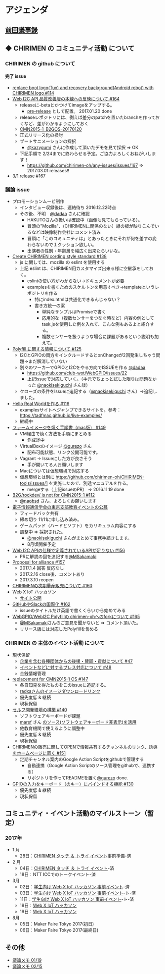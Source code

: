 # アジェンダ

## [前回議事録](meeting-2017.02.15.md)

## ◆ CHIRIMEN の コミュニティ活動 について
### CHIRIMEN の github について
#### 完了 issue
* [replace boot logo(Tux) and recovery background(Android robot) with CHIRIMEN logo #114](https://github.com/chirimen-oh/any-issues/issues/114)
* [Web I2C API 品質改善版の本線への反映について #164](https://github.com/chirimen-oh/any-issues/issues/164)
  * releaseに-betaとかつけてimageをアップする。
    * [pre-release](https://github.com/chirimen-oh/release/releases) として配置。 2017.01.20 done
  * releaseレポジトリには、例えば差分のpatchを置いたbranchを作っておくなど、差がわかるようにしておく
  * [CMN2015-1_B2GOS-20170120](https://github.com/chirimen-oh/release/releases/tag/CMN2015-1_B2GOS-20170120)
  * 正式リリース化の検討
  * ブートサニメーションの採択
    * [@kazygumi](https://github.com/kazygumi) さんに作成して頂いたデモを見て採択 => OK
  * 下記手順で 2/24までに終わらせる予定。ご協力よろしくおねがいします！
    * https://github.com/chirimen-oh/any-issues/issues/167 => 2017.03.01 releases!!
* [3/1 release #167](https://github.com/chirimen-oh/any-issues/issues/167)

###  議論 issue
* プロモーションムービ制作
  * インタビュー収録後は、連絡待ち 2016.12.22時点
  * その後、不明　[@dadaa](https://github.com/dadaa) さんに確認
    * HAKUTOさんの扱いは確認中（画像も見てもらっている）。
    * 冒頭の"Mozilla"、(CHIRIMENに関係のない）緑の板が映りこんでいるなどは映像制作会社にコメント済み
    * 冒頭に「このコミュニティは」とあったときにそれが何を差すの変わらないので１クッション欲しい。
    * 出演者の性別・年齢層を幅広く出来たらいいな。
* [Create CHIRIMEN cording style standard #138](https://github.com/chirimen-oh/any-issues/issues/138)
  * js に関しては、mozilla の eslint を使用する
  * 上記 eslint は、CHIRIMEN用カスタマイズ出来る様に空継承をしておく。
    * eslintの使い方がわからない→ドキュメントが必要
    * examplesを書くためのスケルトンを用意すべき→templateというレポジトリを作る
      * 特にindex.htmlは共通化できるんじゃない？
      * 書き方統一の案
        * 単純なサンプルはPromiseで書く
        * 応用的な（複数センサーをつなぐ時など）内容の例としてtask.jsを使用した例を入れて、こんな例もあるよと紹介する。
        * 複数センサーを扱うような場合に課題があるという説明も加えて。
* [Polyfill に関する情報について #125](https://github.com/chirimen-oh/any-issues/issues/125)
  * I2CとGPIOの両方をインクルードするとonChangeが2回発生しちゃう問題→まだ解消していない
  * 別々のワーカーでGPIOとI2Cをやる方向でISSUEを作る [@dadaa](https://github.com/dadaa)
    * https://github.com/club-wot/WebGPIO/issues/22
    * 上記issueで対応していく。（手元でちょっと試した限りは問題なかった [@naokisekiguchi](https://github.com/naokisekiguchi) さん談）
  * クローズの条件をIssueに追記する（[@naokisekiguchi](https://github.com/naokisekiguchi) さん）→追記しました。
* [Hello Real Worldを作る #116](https://github.com/chirimen-oh/any-issues/issues/116)
  * examplesサイトへジャンプできるサイトを。参考：https://tadfmac.github.io/live-examples/
  * 継続中
* [ファームイメージを焼く手順書（mac版） #149](https://github.com/chirimen-oh/any-issues/issues/149)
  * VM経由で焼く方法を手順にまとめる
    * [作成途中](https://github.com/chirimen-oh/chirimen-oh.github.io/issues/70)
  * VirtualBoxのイメージ [@gurezo](https://github.com/gurezo) さん
    * 配布可能状態、リンク公開可能です。
  * Vagrant → Issueにした方が良さそう
    * 手が開いてる人お願いします
  * Macについては仮想環境で対応する
  * 仮想環境とは別に https://github.com/chirimen-oh/CHIRIMEN-tools/issues/1 を実施したので、別途マニュアルを作る。
    * mergeする（上記issueのPR） => 2016.11.19 done
* [B2G/rockdev/ is not for CMN2015-1 #112](https://github.com/chirimen-oh/any-issues/issues/112)
  * [@naobsd](https://github.com/naobsd) さん、よろしくお願いします
* [電子情報通信学会の東京支部教育イベントの公募](https://github.com/chirimen-oh/any-issues/issues/153)
  * フィードバック共有
  * 締め切り 11/11に申し込み済み。
  * ゲームパッド（ハードとソフト）をカリキュラム内容にする
  * 調整中 => 採択された。
    * [@naokisekiguchi](https://github.com/naokisekiguchi) さんがまとめて事務手続きします。
    * 8月頃開催予定
* [Web I2C APIの仕様で定義されているAPIが足りない #156](https://github.com/chirimen-oh/any-issues/issues/156)
  * PRに解説の図を追記する[@MSakamaki](https://github.com/MSakamaki)
* [Proposal for alliance #157](https://github.com/chirimen-oh/any-issues/issues/157)
  * 2017.1.4 回答 反応なし
  * 2017.2.16 close後、コメントあり
  * 2017.3.10 reopen
* [CHIRIMENの次期量産販売について #160](https://github.com/chirimen-oh/any-issues/issues/160)
* Web X IoT ハッカソン
  * [サイト公開](https://browserobo.github.io/hackathon2017/)
* [GitHubやSlackの国際化 #162](https://github.com/chirimen-oh/any-issues/issues/162)
  * issueのタイトルだけ英語で書くくらいから始めてみる
* [WebGPIO/WebI2C Polyfillの chirimen-ohへのforkについて #165](https://github.com/chirimen-oh/any-issues/issues/165)
  * [@MSakamaki](https://github.com/MSakamaki)さんのご意見を聞かないと => コメント頂いた。
  * リリース版には対応したPolyfillを含める

### CHIRIMEN の 主体のイベント活動 について
* 現状保留
  * [ 企業を含む各種団体からの後援・賛同・貢献について #47  ](https://is.gd/y9GQVO)
  * [ イベントなどに対するプレス対応について #48  ](https://is.gd/03PdBo)
  * 金銭情報管理
* [replacement for CMN2015-1 OS #147](https://github.com/chirimen-oh/any-issues/issues/147 )
  * 各自知見を得たものをこのissueに追記する。
  * [radxaさんのイメージダウンロードリンク](http://wiki.radxa.com/Rock/prebuilt_images )
  * 優先度低 & 継続
  * 現状保留
* [セルフ開発環境の構築 #140](https://github.com/chirimen-oh/any-issues/issues/140)
  * ソフトウェアキーボードが課題
  * [marsf](https://github.com/marsf) さん [のソース(ソフトウェアキーボード非表示)を活用](https://github.com/marsf/Phantom-keyboard)
  * 他教育機関で使えるように調整中
  * 優先度低 & 継続
  * 現状保留
* [CHIRIMENの販売に関してOPENで情報共有するチャンネルのリンク、誘導をホームページに置く #151](https://github.com/chirimen-oh/any-issues/issues/151)
  * 定期チャンネル案内のGoogle Action Scriptをgithubで管理する
    * 自動連携（Google Action Scriptのソース管理をgithubで、連携する）
    * リポジトリを作ってREADMEを置く[@gurezo](https://github.com/gurezo) done.
* [GPIOの入力をキーボード（のキー）にバインドする機能 #130](https://github.com/chirimen-oh/any-issues/issues/130)
  * 優先度低 & 継続
  * 現状保留

## コミュニティ・イベント活動のマイルストーン（暫定）
### 2017年
* 1 月
  * 28日：[CHIRIMEN タッチ ＆ トライ イベント](https://chirimen-oh.connpass.com/event/47706/)事前準備-済
* 2 月
  * 04日：[CHIRIMEN タッチ ＆ トライ イベント](https://chirimen-oh.connpass.com/event/47706/)-済
  * 18日：NTT ICCでのトークイベント-済
* 3月
  * 02日：[学生向け Web X IoT ハッカソン 事前イベント](https://connpass.com/event/49593/)-済
  * 03日：[学生向け Web X IoT ハッカソン 事前イベント](https://connpass.com/event/49593/)-ト-済
  * 11日：[学生向け Web X IoT ハッカソン 事前イベント](https://connpass.com/event/49593/)-ト-済
  * 18日：[Web X IoT ハッカソン](https://browserobo.github.io/hackathon2017/)
  * 19日：[Web X IoT ハッカソン](https://browserobo.github.io/hackathon2017/)
* 8月
  * 05日：Maker Faire Tokyo 2017(初日)
  * 06日：Maker Faire Tokyo 2017(最終日)


## その他
* [議論メモ 01/19](https://public.etherpad-mozilla.org/p/chirimen-20170119)
* [議論メモ 02/15](https://public.etherpad-mozilla.org/p/chirimen-20170215)
